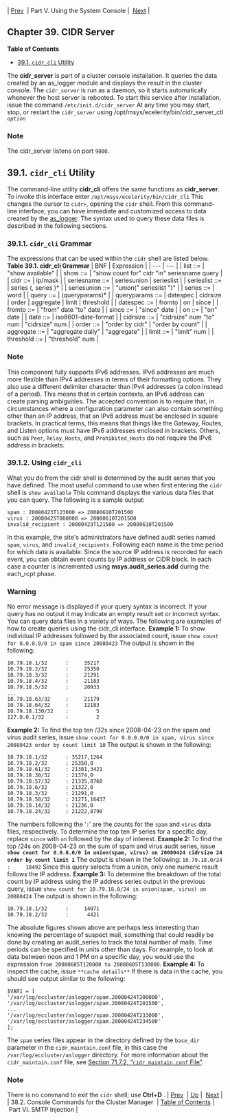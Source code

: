 | [Prev](cluster.config.operations.eccmgr.console)  | Part V. Using the System Console |  [Next](p.smtp_injections) |
## Chapter 39. CIDR Server
**Table of Contents**

* [39.1\. `cidr_cli` Utility](cluster.cidr_server#cluster.cidr_cli)

The **cidr_server** is part of a cluster console installation. It queries the data created by an as_logger module and displays the result in the cluster console. The `cidr_server` is run as a daemon, so it starts automatically whenever the host server is rebooted. To start this service after installation, issue the command
`/etc/init.d/cidr_server`
At any time you may start, stop, or restart the `cidr_server` using
/opt/msys/ecelerity/bin/cidr_server_ctl *`option`*
### Note
The cidr_server listens on port `9000`.
## 39.1. `cidr_cli` Utility
The command-line utility **cidr_cli** offers the same functions as **cidr_server**. To invoke this interface enter
`/opt/msys/ecelerity/bin/cidr_cli`
This changes the cursor to `cidr>`, opening the `cidr` shell.
From this command-line interface, you can have immediate and customized access to data created by the [as_logger](modules.as_logger "71.7. as_logger – Audit Series Logger"). The syntax used to query these data files is described in the following sections.
### 39.1.1. `cidr_cli` Grammar
The expressions that can be used within the `cidr` shell are listed below.
<a name="cluster.cidr_cli.table"></a>
**Table 39.1. cidr_cli Grammar**
| BNF | Expression |
| --- | --- |
| list ::= | "show available" |
| show ::= | "show count for" cidr "in" seriesname query |
| cidr ::= | ip/mask |
| seriesname ::= | seriesunion | serieslist |
| serieslist ::= | series (, series )* |
| seriesunion ::= | "union(" serieslist ")" |
| series ::= | word |
| query ::= | (queryparams)* |
| queryparams ::= | datespec | cidrsize | order | aggregate | limit | threshold |
| datespec ::= | fromto | on | since |
| fromto ::= | "from" date "to" date |
| since ::= | "since" date |
| on ::= | "on" date |
| date ::= | iso8601-date-format |
| cidrsize ::= | "cidrsize" num "to" num | "cidrsize" num |
| order ::= | "order by cidr" | "order by count" |
| aggregate ::= | "aggregate daily" | "aggregate" |
| limit ::= | "limit" num |
| threshold ::= | "threshold" num |
### Note
This component fully supports IPv6 addresses.
IPv6 addresses are much more flexible than IPv4 addresses in terms of their formatting options. They also use a different delimiter character than IPv4 addresses (a colon instead of a period). This means that in certain contexts, an IPv6 address can create parsing ambiguities.
The accepted convention is to require that, in circumstances where a configuration parameter can also contain something other than an IP address, that an IPv6 address must be enclosed in square brackets. In practical terms, this means that things like the Gateway, Routes, and Listen options must have IPv6 addresses enclosed in brackets. Others, such as `Peer`, `Relay_Hosts`, and `Prohibited_Hosts` do not require the IPv6 address in brackets.
### 39.1.2. Using `cidr_cli`
What you do from the cidr shell is determined by the audit series that you have defined. The most useful command to use when first entering the `cidr` shell is
`show available`
This command displays the various data files that you can query. The following is a sample output:
```
spam : 20080423T123000 => 20080610T201500
virus : 20080425T080000 => 20080610T201500
invalid_recipient : 20080423T121500 => 20080610T201500
```
In this example, the site's administrators have defined audit series named `spam`, `virus`, and `invalid_recipients`. Following each name is the time period for which data is available. Since the source IP address is recorded for each event, you can obtain event counts by IP address or CIDR block. In each case a counter is incremented using **msys.audit_series.add** during the each_rcpt phase.
### Warning
No error message is displayed if your query syntax is incorrect. If your query has no output it may indicate an empty result set *or* incorrect syntax.
You can query data files in a variety of ways. The following are examples of how to create queries using the cidr_cli interface.
**Example 1:**
To show individual IP addresses followed by the associated count, issue
`show count for 0.0.0.0/0 in spam since 20080423`
The output is shown in the following:
```
10.79.18.1/32      :     35217
10.79.18.2/32      :     25350
10.79.18.3/32      :     21291
10.79.18.4/32      :     21183
10.79.18.5/32      :     20933
...
10.79.18.63/32     :     21179
10.79.18.64/32     :     12183
10.79.18.130/32    :         5
127.0.0.1/32       :         2
```
**Example 2:**
To find the top ten /32s since 2008-04-23 on the spam and virus audit series, issue
`show count for 0.0.0.0/0 in spam, virus since 20080423 order by count limit 10`
The output is shown in the following:
```
10.79.18.1/32      : 35217,1264
10.79.18.2/32      : 25350,0
10.79.18.61/32     : 21381,3421
10.79.18.30/32     : 21374,0
10.79.18.57/32     : 21335,8760
10.79.18.6/32      : 21322,0
10.79.18.3/32      : 21291,0
10.79.18.50/32     : 21271,16437
10.79.18.14/32     : 21236,0
10.79.18.24/32     : 21222,8790
```
The numbers following the ‘`:`’ are the counts for the `spam` and `virus` data files, respectively. To determine the top ten IP series for a specific day, replace `since` with `on` followed by the day of interest.
**Example 2:**
To find the top /24s on 2008-04-23 on the sum of spam and virus audit series, issue
**`show count for 0.0.0.0/0 in union(spam, virus) on 20080424 cidrsize 24 order by count limit 1`**
The output is shown in the following:
`10.79.18.0/24      :     18492`
Since this query selects from a union, only one numeric result follows the IP address.
**Example 3:**
To determine the breakdown of the total count by IP address using the IP address series output in the previous query, issue
`show count for 10.79.18.0/24 in union(spam, virus) on 20080424`
The output is shown in the following:
```
10.79.18.1/32      :     14071
10.79.18.2/32      :      4421
```
The absolute figures shown above are perhaps less interesting than knowing the percentage of suspect mail, something that could readily be done by creating an audit_series to track the total number of mails.
Time periods can be specified in units other than days. For example, to look at data between noon and 1 PM on a specific day, you would use the expression `from 20080605T120000 to 20080605T130000`.
**Example 4:**
To inspect the cache, issue
`**cache details**`
If there is data in the cache, you should see output similar to the following:
```
$VAR1 = [
'/var/log/eccluster/aslogger/spam.20080424T200000',
'/var/log/eccluster/aslogger/spam.20080424T201500',
...
'/var/log/eccluster/aslogger/spam.20080424T233000',
'/var/log/eccluster/aslogger/spam.20080424T234500'
];
```
The `spam` series files appear in the directory defined by the `base_dir` parameter in the `cidr_maintain.conf` file, in this case the `/var/log/eccluster/aslogger` directory. For more information about the `cidr_maintain.conf` file, see [Section 71.7.2, “`cidr_maintain.conf` File”](modules.as_logger#module.as_logger.cidr_maintain.conf "71.7.2. cidr_maintain.conf File").
### Note
There is no command to exit the `cidr` shell; use **Ctrl**+**D** .
| [Prev](cluster.config.operations.eccmgr.console)  | [Up](p.operations) |  [Next](p.smtp_injections) |
| 38.2. Console Commands for the Cluster Manager  | [Table of Contents](index) |  Part VI. SMTP Injection |
